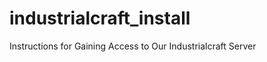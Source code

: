 industrialcraft_install
======================

Instructions for Gaining Access to Our Industrialcraft Server
